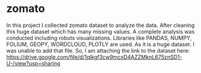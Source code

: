 # zomato
In this project I collected zomato dataset to analyze the data. After cleaning this huge dataset which has many missing values. A complete analysis was conducted including robuts visualizations. Libraries like PANDAS, NUMPY, FOLIUM, GEOPY, WORDCLOUD, PLOTLY are used. 
As it is a huge dataset. I was unable to add that file. So, I am attaching the link to the dataset here: https://drive.google.com/file/d/1qlkgf3cw9mcxD4AZZMknL675znSD1-U-/view?usp=sharing 
